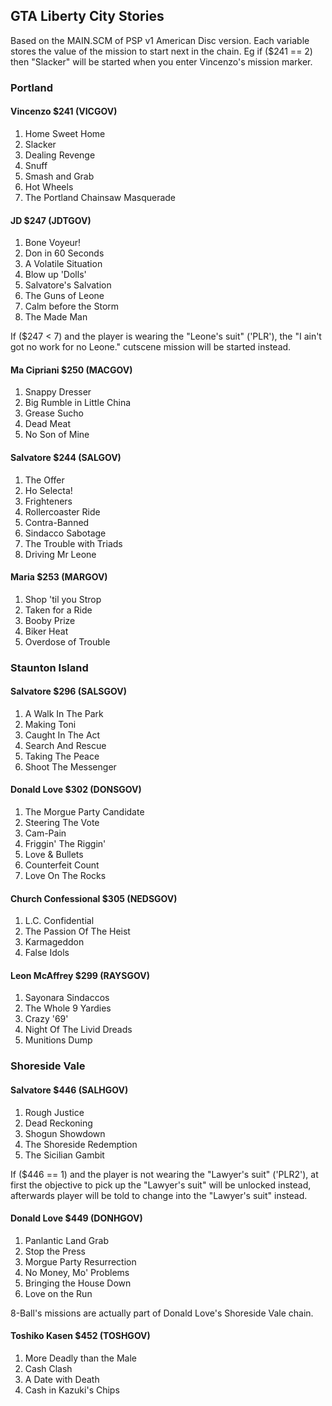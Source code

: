 ## GTA Liberty City Stories
Based on the MAIN.SCM of PSP v1 American Disc version. Each variable stores the value of the mission to start next in the chain.
Eg if ($241 == 2) then "Slacker" will be started when you enter Vincenzo's mission marker.

### Portland
#### Vincenzo $241 (VICGOV)
1. Home Sweet Home
2. Slacker
3. Dealing Revenge
4. Snuff
5. Smash and Grab
6. Hot Wheels
7. The Portland Chainsaw Masquerade

#### JD $247 (JDTGOV)
1. Bone Voyeur!
2. Don in 60 Seconds
3. A Volatile Situation
4. Blow up 'Dolls'
5. Salvatore's Salvation
6. The Guns of Leone
7. Calm before the Storm
8. The Made Man

If ($247 < 7) and the player is wearing the "Leone's suit" ('PLR'),
the "I ain't got no work for no Leone." cutscene mission will be started instead.

#### Ma Cipriani $250 (MACGOV)
1. Snappy Dresser
2. Big Rumble in Little China
3. Grease Sucho
4. Dead Meat
5. No Son of Mine

#### Salvatore $244 (SALGOV)
1. The Offer
2. Ho Selecta!
3. Frighteners
4. Rollercoaster Ride
5. Contra-Banned
6. Sindacco Sabotage
7. The Trouble with Triads
8. Driving Mr Leone

#### Maria $253 (MARGOV)
1. Shop 'til you Strop
2. Taken for a Ride
3. Booby Prize
4. Biker Heat
5. Overdose of Trouble

### Staunton Island
#### Salvatore $296 (SALSGOV)
1. A Walk In The Park
2. Making Toni
3. Caught In The Act
4. Search And Rescue
5. Taking The Peace
6. Shoot The Messenger

#### Donald Love $302 (DONSGOV)
1. The Morgue Party Candidate
2. Steering The Vote
3. Cam-Pain
4. Friggin' The Riggin'
5. Love & Bullets
6. Counterfeit Count
7. Love On The Rocks

#### Church Confessional $305 (NEDSGOV)
1. L.C. Confidential
2. The Passion Of The Heist
3. Karmageddon
4. False Idols

#### Leon McAffrey $299 (RAYSGOV)
1. Sayonara Sindaccos
2. The Whole 9 Yardies
3. Crazy '69'
4. Night Of The Livid Dreads
5. Munitions Dump

### Shoreside Vale
#### Salvatore $446 (SALHGOV)
1. Rough Justice
2. Dead Reckoning
3. Shogun Showdown
4. The Shoreside Redemption
5. The Sicilian Gambit

If ($446 == 1) and the player is not wearing the "Lawyer's suit" ('PLR2'),
at first the objective to pick up the "Lawyer's suit" will be unlocked instead,
afterwards player will be told to change into the "Lawyer's suit" instead.

#### Donald Love $449 (DONHGOV)
1. Panlantic Land Grab
2. Stop the Press
3. Morgue Party Resurrection
4. No Money, Mo' Problems
5. Bringing the House Down
6. Love on the Run

8-Ball's missions are actually part of Donald Love's Shoreside Vale chain.

#### Toshiko Kasen $452 (TOSHGOV)
1. More Deadly than the Male
2. Cash Clash
3. A Date with Death
4. Cash in Kazuki's Chips
